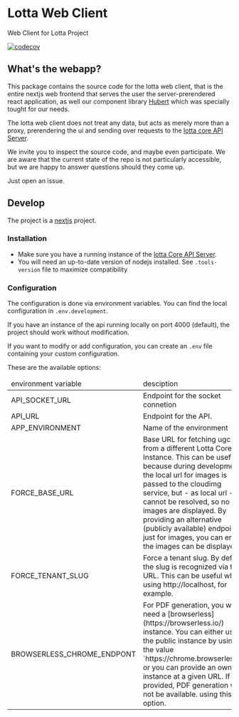 # Lotta Web Client

Web Client for Lotta Project

[![codecov](https://codecov.io/gh/lotta-schule/web/branch/main/graph/badge.svg?token=FAT99O6QKV)](https://codecov.io/gh/lotta-schule/web)

## What's the webapp?

This package contains the source code for the lotta web client,
that is the entire nextjs web frontend that serves the user the
server-prerendered react application, as well our component library
[Hubert](packages/hubert/readme.md) which was specially tought for our needs.

The lotta web client does not treat any data, but acts as merely
more than a proxy, prerendering the ui and sending over requests
to the [lotta core API Server](https://github.com/lotta-schule/core).

We invite you to inspect the source code, and maybe even participate.
We are aware that the current state of the repo is not particularly
accessible, but we are happy to answer questions should they come up.

Just open an issue.

## Develop

The project is a [nextjs](https://nextjs.org/) project.

### Installation

- Make sure you have a running instance of the [lotta Core API Server](https://github.com/lotta-schule/core).
- You will need an up-to-date version of nodejs installed.
  See `.tools-version` file to maximize compatibility

### Configuration

The configuration is done via environment variables.
You can find the local configuration in `.env.development`.

If you have an instance of the api running locally on port
4000 (default), the project should work without modification.

If you want to modify or add configuration, you can create an
`.env` file containing your custom configuration.

These are the available options:

<table>
<thead>
<tr>
<td>environment variable</td>
<td>desciption</td>
</tr>
</thead>

<tbody>
<tr>
<td>API_SOCKET_URL</td>
<td>Endpoint for the socket connetion</td>
</tr>
<tr>
<td>API_URL</td>
<td>Endpoint for the API.</td>
</tr>
<tr>
<td>APP_ENVIRONMENT</td>
<td>Name of the environment</td>
</tr>
<tr>
<td>FORCE_BASE_URL</td>
<td>Base URL for fetching ugc from a different Lotta Core Instance. This can be useful because during development, the local url for images is passed to the cloudimg service, but - as local url - cannot be resolved, so no images are displayed. By providing an alternative (publicly available) endpoint just for images, you can ensure the images can be displayed.</td>
</tr>
<tr>
<td>FORCE_TENANT_SLUG</td>
<td>Force a tenant slug. By default the slug is recognized via the URL. This can be useful when using http://localhost, for example.</td>
</tr>
<tr>
<td>BROWSERLESS_CHROME_ENDPONT</td>
<td>
For PDF generation, you will need a [browserless](https://browserless.io/) instance.
You can either use the public instance by using the value `https://chrome.browserless.io` or you
can provide an own instance at a given URL.
If not provided, PDF generation will not be available.
using this option.
</td>
</tr>
</tbody>
</table>

